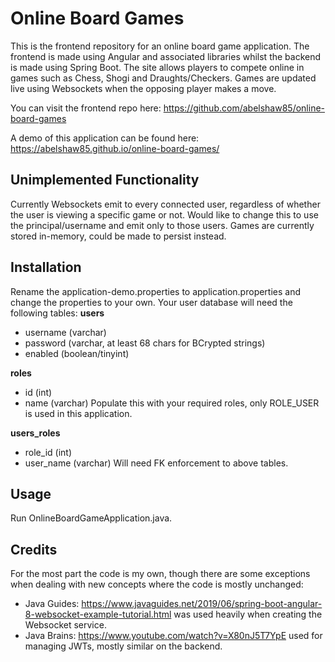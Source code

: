 # Online Board Games

This is the frontend repository for an online board game application. The frontend is made using Angular and associated libraries whilst the backend is made using Spring Boot.
The site allows players to compete online in games such as Chess, Shogi and Draughts/Checkers. Games are updated live using Websockets when the opposing player makes a move.

You can visit the frontend repo here: https://github.com/abelshaw85/online-board-games

A demo of this application can be found here: https://abelshaw85.github.io/online-board-games/

## Unimplemented Functionality
Currently Websockets emit to every connected user, regardless of whether the user is viewing a specific game or not. Would like to change this to use the principal/username and emit only to those users.
Games are currently stored in-memory, could be made to persist instead.

## Installation

Rename the application-demo.properties to application.properties and change the properties to your own. Your user database will need the following tables:
**users**
* username (varchar)
* password (varchar, at least 68 chars for BCrypted strings)
* enabled (boolean/tinyint)

**roles**
* id (int)
* name (varchar)
Populate this with your required roles, only ROLE_USER is used in this application.

**users_roles**
* role_id (int)
* user_name (varchar)
Will need FK enforcement to above tables.

## Usage

Run OnlineBoardGameApplication.java.

## Credits

For the most part the code is my own, though there are some exceptions when dealing with new concepts where the code is mostly unchanged:

* Java Guides: https://www.javaguides.net/2019/06/spring-boot-angular-8-websocket-example-tutorial.html was used heavily when creating the Websocket service.
* Java Brains: https://www.youtube.com/watch?v=X80nJ5T7YpE used for managing JWTs, mostly similar on the backend.
